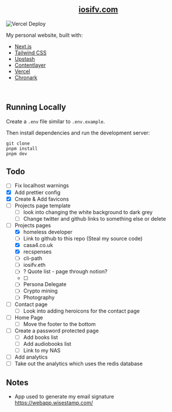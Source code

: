 <div align="center">
    <a href="https://iosifv.com"><h2 align="center">iosifv.com</h1></a>
</div>

![Vercel Deploy](https://deploy-badge.vercel.app/vercel/iosifvcom)

My personal website, built with:

- [Next.js](https://nextjs.org/)
- [Tailwind CSS](https://tailwindcss.com/)
- [Upstash](https://upstash.com)
- [Contentlayer](https://www.contentlayer.dev/)
- [Vercel](https://vercel.com/)
- [Chronark](https://github.com/chronark/chronark.com)

<br/>

## Running Locally

Create a `.env` file similar to `.env.example`.

Then install dependencies and run the development server:

```sh-session
git clone
pnpm install
pnpm dev
```

## Todo

- [ ] Fix localhost warnings
- [x] Add prettier config
- [x] Create & Add favicons
- [ ] Projects page template
  - [ ] look into changing the white background to dark grey
  - [ ] Change twitter and github links to something else or delete
- [ ] Projects pages
  - [x] homeless developer
  - [ ] Link to github to this repo (Steal my source code)
  - [x] casa4.co.uk
  - [x] recspenses
  - [ ] cli-path
  - [ ] iosifv.eth
  - [ ] ? Quote list - page through notion?
  - [ ]
  - [ ] Persona Delegate
  - [ ] Crypto mining
  - [ ] Photography
- [ ] Contact page
  - [ ] Look into adding heroicons for the contact page
- [ ] Home Page
  - [ ] Move the footer to the bottom
- [ ] Create a password protected page
  - [ ] Add books list
  - [ ] Add audiobooks list
  - [ ] Link to my NAS
- [ ] Add analytics
- [ ] Take out the analytics which uses the redis database

## Notes

- App used to generate my email signature https://webapp.wisestamp.com/
